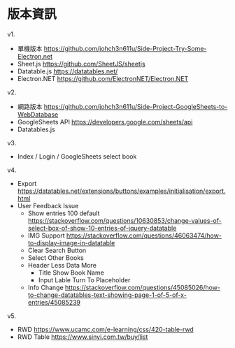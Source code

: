 # 版本資訊

v1.

* 單機版本 <https://github.com/johch3n611u/Side-Project-Try-Some-Electron.net>
* Sheet.js <https://github.com/SheetJS/sheetjs>
* Datatable.js <https://datatables.net/>
* Electron.NET <https://github.com/ElectronNET/Electron.NET>

v2.

* 網路版本 <https://github.com/johch3n611u/Side-Project-GoogleSheets-to-WebDatabase>
* GoogleSheets API <https://developers.google.com/sheets/api>
* Datatables.js

v3.

* Index / Login / GoogleSheets select book

v4.

* Export <https://datatables.net/extensions/buttons/examples/initialisation/export.html>
* User Feedback Issue
  * Show entries 100 default <https://stackoverflow.com/questions/10630853/change-values-of-select-box-of-show-10-entries-of-jquery-datatable>
  * IMG Support <https://stackoverflow.com/questions/46063474/how-to-display-image-in-datatable>
  * Clear Search Button
  * Select Other Books
  * Header Less Data More
    * Title Show Book Name
    * Input Lable Turn To Placeholder
  * Info Change <https://stackoverflow.com/questions/45085026/how-to-change-datatables-text-showing-page-1-of-5-of-x-entries/45085239>

v5.

* RWD <https://www.ucamc.com/e-learning/css/420-table-rwd>
* RWD Table <https://www.sinyi.com.tw/buy/list>
